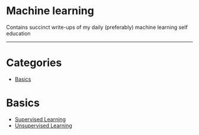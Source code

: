 # Machine learning

Contains succinct write-ups of my daily (preferably) machine learning self education

---

# Categories
* [Basics](#Basics)

# Basics
* [Supervised Learning](basics/mlTypes/supervisedLearning.md)
* [Unsupervised Learning](basics/mlTypes/unsupervisedLearning.md)
